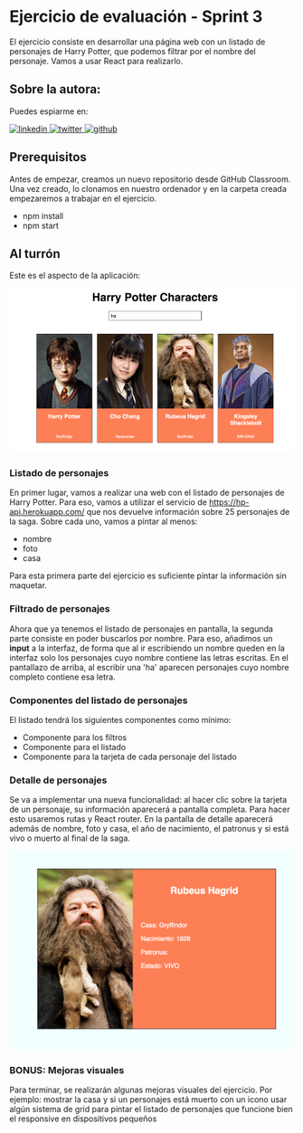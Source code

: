 # Ejercicio de evaluación - Sprint 3

El ejercicio consiste en desarrollar una página web con un listado de personajes de Harry Potter, que podemos
filtrar por el nombre del personaje. Vamos a usar React para realizarlo.

## Sobre la autora:

Puedes espiarme en:

<a href="https://www.linkedin.com/in/loretovaquerofontenla/">
  <img src="src/img/linkedin.svg" alt="linkedin">
</a>
<a href="https://twitter.com/">
  <img src="src/img/twitter.svg" alt="twitter">
</a>
<a href="https://github.com/VaqueroFontenla">
  <img src="src/img/github.svg" alt="github">
</a>

## Prerequisitos

Antes de empezar, creamos un nuevo repositorio desde GitHub Classroom. Una vez creado, lo
clonamos en nuestro ordenador y en la carpeta creada empezaremos a trabajar en el ejercicio.

- npm install
- npm start

## Al turrón

Este es el aspecto de la aplicación:

![Card](src/img/list.png)

### Listado de personajes

En primer lugar, vamos a realizar una web con el listado de personajes de Harry Potter. Para eso, vamos a
utilizar el servicio de https://hp-api.herokuapp.com/ que nos devuelve información sobre 25 personajes de la
saga. Sobre cada uno, vamos a pintar al menos:
- nombre
- foto
- casa

Para esta primera parte del ejercicio es suficiente pintar la información sin maquetar.

### Filtrado de personajes
Ahora que ya tenemos el listado de personajes en pantalla, la segunda parte consiste en poder buscarlos por
nombre. Para eso, añadimos un **input** a la interfaz, de forma que al ir escribiendo un nombre queden en la
interfaz solo los personajes cuyo nombre contiene las letras escritas. En el pantallazo de arriba, al escribir una
'ha' aparecen personajes cuyo nombre completo contiene esa letra.

### Componentes del listado de personajes
El listado tendrá los siguientes componentes como mínimo:
- Componente para los filtros
- Componente para el listado
- Componente para la tarjeta de cada personaje del listado

### Detalle de personajes
Se va a implementar una nueva funcionalidad: al hacer clic sobre la tarjeta de un personaje, su información
aparecerá a pantalla completa. Para hacer esto usaremos rutas y React router. En la pantalla de detalle
aparecerá además de nombre, foto y casa, el año de nacimiento, el patronus y si está vivo o muerto al final de
la saga.

![Card](src/img/card.png)

### BONUS: Mejoras visuales

Para terminar, se realizarán  algunas mejoras visuales del ejercicio. Por ejemplo:
mostrar la casa y si un personajes está muerto con un icono
usar algún sistema de grid para pintar el listado de personajes
que funcione bien el responsive en dispositivos pequeños
